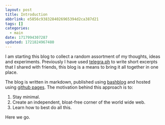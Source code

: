 ```yaml
---
layout: post
title: Introduction
abbrlink: e5856c9383284026965394d2ca387d21
tags: []
categories:
  - main
date: 1717994307287
updated: 1721824967480
---
```


I am starting this blog to collect a random assortment of my thoughts, ideas and experiments. Previously I have used [telegra.ph](https://telegra.ph) to write short excerpts that I shared with friends, this blog is a means to bring it all together in one place.

The blog is written in markdown, published using [bashblog](https://github.com/cfenollosa/bashblog) and hosted using [github pages](https://pages.github.com/). The motivation behind this approach is to:

1. Stay minimal.
2. Create an independent, bloat-free corner of the world wide web.
3. Learn how to best do all this.

Here we go.

